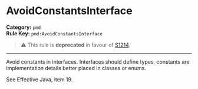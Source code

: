 # AvoidConstantsInterface
**Category:** `pmd`<br/>
**Rule Key:** `pmd:AvoidConstantsInterface`<br/>
> :warning: This rule is **deprecated** in favour of [S1214](https://rules.sonarsource.com/java/RSPEC-1214).

-----

<!-- (c) 2019 PMD -->
<p>
  Avoid constants in interfaces. Interfaces should define types, constants are implementation details better placed in
  classes or enums.
</p>
<p>
  See Effective Java, item 19.
</p>
